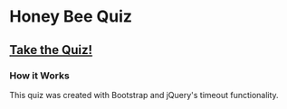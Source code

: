 # Honey Bee Quiz

## [Take the Quiz!](https://kiriwilliams.github.io/Honey-Bee-Quiz/)

### How it Works
This quiz was created with Bootstrap and jQuery's timeout functionality.

